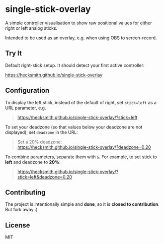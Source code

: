 # single-stick-overlay

A simple controller visualisation to show raw positional values for either right or left analog sticks.

Intended to be used as an overlay, e.g. when using OBS to screen-record.

## Try It

Default right-stick setup. It should detect your first active controller:

https://hecksmith.github.io/single-stick-overlay

## Configuration

To display the left stick, instead of the default of right, set `stick=left` as a URL parameter, e.g.

> https://hecksmith.github.io/single-stick-overlay/?stick=left

To set your deadzone (so that values below your deadzone are not displayed), set `deadzone` in the URL:

> Set a 20% deadzone:  
> https://hecksmith.github.io/single-stick-overlay/?deadzone=0.20

To combine parameters, separate them with `&`. For example, to set stick to **left** and deadzone to **20%**:

> https://hecksmith.github.io/single-stick-overlay/?stick=left&deadzone=0.20

## Contributing

The project is intentionally simple and **done**, so it is **closed to contribution**. But fork away :)

## License

MIT
